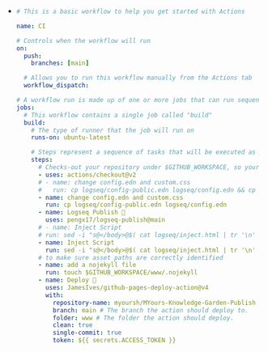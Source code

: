- ```yml
  # This is a basic workflow to help you get started with Actions
  
  name: CI
  
  # Controls when the workflow will run
  on:
    push:
      branches: [main]
  
    # Allows you to run this workflow manually from the Actions tab
    workflow_dispatch:
  
  # A workflow run is made up of one or more jobs that can run sequentially or in parallel
  jobs:
    # This workflow contains a single job called "build"
    build:
      # The type of runner that the job will run on
      runs-on: ubuntu-latest
  
      # Steps represent a sequence of tasks that will be executed as part of the job
      steps:
        # Checks-out your repository under $GITHUB_WORKSPACE, so your job can access it
        - uses: actions/checkout@v2
        # - name: change config.edn and custom.css
        #   run: cp logseq/config-public.edn logseq/config.edn && cp logseq/custom-public.css logseq/custom.css
        - name: change config.edn and custom.css
          run: cp logseq/config-public.edn logseq/config.edn
        - name: Logseq Publish 🚩
          uses: pengx17/logseq-publish@main
        # - name: Inject Script
        # run: sed -i "s@</body>@$( cat logseq/inject.html | tr '\n' ' ' | sed 's@&@\\&@g' )</body>@"  www/index.html
        - name: Inject Script
          run: sed -i "s@</body>@$( cat logseq/inject.html | tr '\n' ' ' | sed 's@&@\\&@g' )</body>@"  www/index.html
        # to make sure asset paths are correctly identified
        - name: add a nojekyll file
          run: touch $GITHUB_WORKSPACE/www/.nojekyll
        - name: Deploy 🚀
          uses: JamesIves/github-pages-deploy-action@v4
          with:
            repository-name: myoursh/MYours-Knowledge-Garden-Publish
            branch: main # The branch the action should deploy to.
            folder: www # The folder the action should deploy.
            clean: true
            single-commit: true
            token: ${{ secrets.ACCESS_TOKEN }}
  
  ```